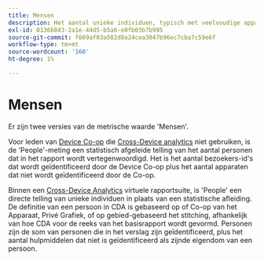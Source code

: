 ```yaml
---
title: Mensen
description: Het aantal unieke individuen, typisch met veelvoudige apparaten.
exl-id: 0136b843-2a1e-44d5-b5a6-e0fb03b7b995
source-git-commit: f669af03a502d8a24cea3047b96ec7cba7c59e6f
workflow-type: tm+mt
source-wordcount: '160'
ht-degree: 1%

---
```


# Mensen

Er zijn twee versies van de metrische waarde &#39;Mensen&#39;.

Voor leden van [Device Co-op](https://experienceleague.adobe.com/docs/device-co-op/using/data/people.html) die [Cross-Device analytics](../cda/overview.md) niet gebruiken, is de &#39;People&#39;-meting een statistisch afgeleide telling van het aantal personen dat in het rapport wordt vertegenwoordigd. Het is het aantal bezoekers-id&#39;s dat wordt geïdentificeerd door de Device Co-op plus het aantal apparaten dat niet wordt geïdentificeerd door de Co-op.

Binnen een [Cross-Device Analytics](../cda/overview.md) virtuele rapportsuite, is &#39;People&#39; een directe telling van unieke individuen in plaats van een statistische afleiding. De definitie van een persoon in CDA is gebaseerd op of Co-op van het Apparaat, Privé Grafiek, of op gebied-gebaseerd het stitching, afhankelijk van hoe CDA voor de reeks van het basisrapport wordt gevormd. Personen zijn de som van personen die in het verslag zijn geïdentificeerd, plus het aantal hulpmiddelen dat niet is geïdentificeerd als zijnde eigendom van een persoon.
